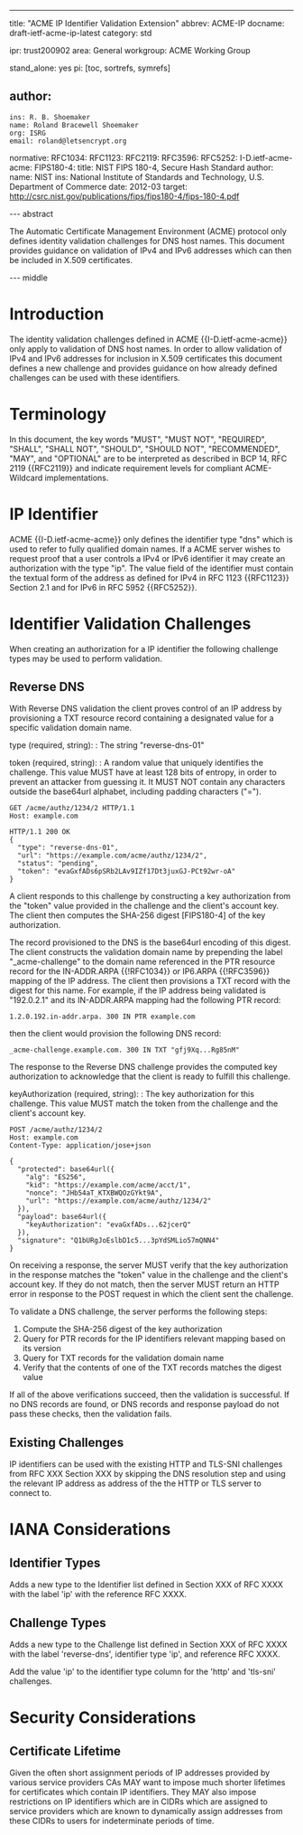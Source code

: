 ---
title: "ACME IP Identifier Validation Extension"
abbrev: ACME-IP
docname: draft-ietf-acme-ip-latest
category: std

ipr: trust200902
area: General
workgroup: ACME Working Group

stand_alone: yes
pi: [toc, sortrefs, symrefs]

author:
 -
    ins: R. B. Shoemaker
    name: Roland Bracewell Shoemaker
    org: ISRG
    email: roland@letsencrypt.org

normative:
  RFC1034:
  RFC1123:
  RFC2119:
  RFC3596:
  RFC5252:
  I-D.ietf-acme-acme:
  FIPS180-4:
    title: NIST FIPS 180-4, Secure Hash Standard
    author:
      name: NIST
      ins: National Institute of Standards and Technology, U.S. Department of Commerce
    date: 2012-03
    target: http://csrc.nist.gov/publications/fips/fips180-4/fips-180-4.pdf

--- abstract

The Automatic Certificate Management Environment (ACME) protocol only defines
identity validation challenges for DNS host names. This document provides
guidance on validation of IPv4 and IPv6 addresses which can then be included
in X.509 certificates.

--- middle

# Introduction

The identity validation challenges defined in ACME {{I-D.ietf-acme-acme}} only
apply to validation of DNS host names. In order to allow validation of IPv4
and IPv6 addresses for inclusion in X.509 certificates this document defines
a new challenge and provides guidance on how already defined challenges can
be used with these identifiers.

# Terminology

In this document, the key words "MUST", "MUST NOT", "REQUIRED", "SHALL", "SHALL
NOT", "SHOULD", "SHOULD NOT", "RECOMMENDED", "MAY", and "OPTIONAL" are to be
interpreted as described in BCP 14, RFC 2119 {{RFC2119}} and indicate
requirement levels for compliant ACME-Wildcard implementations.

# IP Identifier

ACME {{I-D.ietf-acme-acme}} only defines the identifier type "dns" which is used
to refer to fully qualified domain names. If a ACME server wishes to request
proof that a user controls a IPv4 or IPv6 identifier it may create an
authorization with the type "ip". The value field of the identifier must contain
the textual form of the address as defined for IPv4 in RFC 1123 {{RFC1123}}
Section 2.1 and for IPv6 in RFC 5952 {{RFC5252}}.

# Identifier Validation Challenges

When creating an authorization for a IP identifier the following challenge types
may be used to perform validation.

## Reverse DNS

With Reverse DNS validation the client proves control of an IP address by
provisioning a TXT resource record containing a designated value for a
specific validation domain name.

type (required, string):
: The string "reverse-dns-01"

token (required, string):
: A random value that uniquely identifies the challenge.  This value MUST have
at least 128 bits of entropy, in order to prevent an attacker from guessing it.
It MUST NOT contain any characters outside the base64url alphabet, including
padding characters ("=").

~~~~~~~~~~
GET /acme/authz/1234/2 HTTP/1.1
Host: example.com

HTTP/1.1 200 OK
{
  "type": "reverse-dns-01",
  "url": "https://example.com/acme/authz/1234/2",
  "status": "pending",
  "token": "evaGxfADs6pSRb2LAv9IZf17Dt3juxGJ-PCt92wr-oA"
}
~~~~~~~~~~

A client responds to this challenge by constructing a key authorization from the
"token" value provided in the challenge and the client's account key.  The
client then computes the SHA-256 digest [FIPS180-4] of the key authorization.

The record provisioned to the DNS is the base64url encoding of this digest. The
client constructs the validation domain name by prepending the label
"_acme-challenge" to the domain name referenced in the PTR resource record for
the IN-ADDR.ARPA {{!RFC1034}} or IP6.ARPA {{!RFC3596}} mapping of the IP address.
The client then provisions a TXT record with the digest for this name. For
example, if the IP address being validated is "192.0.2.1" and its IN-ADDR.ARPA
mapping had the following PTR record:

~~~~~~~~~~
1.2.0.192.in-addr.arpa. 300 IN PTR example.com
~~~~~~~~~~

then the client would provision the following DNS record:

~~~~~~~~~~
_acme-challenge.example.com. 300 IN TXT "gfj9Xq...Rg85nM"
~~~~~~~~~~

The response to the Reverse DNS challenge provides the computed key authorization
to acknowledge that the client is ready to fulfill this challenge.

keyAuthorization (required, string):
: The key authorization for this challenge.  This value MUST match the token
from the challenge and the client's account key.

~~~~~~~~~~
POST /acme/authz/1234/2
Host: example.com
Content-Type: application/jose+json

{
  "protected": base64url({
    "alg": "ES256",
    "kid": "https://example.com/acme/acct/1",
    "nonce": "JHb54aT_KTXBWQOzGYkt9A",
    "url": "https://example.com/acme/authz/1234/2"
  }),
  "payload": base64url({
    "keyAuthorization": "evaGxfADs...62jcerQ"
  }),
  "signature": "Q1bURgJoEslbD1c5...3pYdSMLio57mQNN4"
}
~~~~~~~~~~

On receiving a response, the server MUST verify that the key authorization in
the response matches the "token" value in the challenge and the client's account
key.  If they do not match, then the server MUST return an HTTP error in
response to the POST request in which the client sent the challenge.

To validate a DNS challenge, the server performs the following steps:

1. Compute the SHA-256 digest of the key authorization
2. Query for PTR records for the IP identifiers relevant mapping based on its version
2. Query for TXT records for the validation domain name
3. Verify that the contents of one of the TXT records matches the digest value

If all of the above verifications succeed, then the validation is successful.
If no DNS records are found, or DNS records and response payload do not pass these
checks, then the validation fails.

## Existing Challenges

IP identifiers can be used with the existing HTTP and TLS-SNI challenges from
RFC XXX Section XXX by skipping the DNS resolution step and using the relevant
IP address as address of the the HTTP or TLS server to connect to.

# IANA Considerations

## Identifier Types

Adds a new type to the Identifier list defined in Section XXX of RFC XXXX with
the label 'ip' with the reference RFC XXXX.

## Challenge Types

Adds a new type to the Challenge list defined in Section XXX of RFC XXXX with
the label 'reverse-dns', identifier type 'ip', and reference RFC XXXX.

Add the value 'ip' to the identifier type column for the 'http' and 'tls-sni'
challenges.

# Security Considerations

## Certificate Lifetime

Given the often short assignment periods of IP addresses provided by various
service providers CAs MAY want to impose much shorter lifetimes for certificates
which contain IP identifiers. They MAY also impose restrictions on IP
identifiers which are in CIDRs which are assigned to service providers which are
known to dynamically assign addresses from these CIDRs to users for
indeterminate periods of time.
